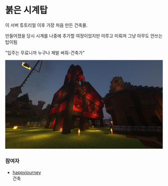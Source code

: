 # 붉은 시계탑

이 서버 튜토리얼 이후 가장 처음 만든 건축물.

만들어졌을 당시 시계를 나중에 추가할 여정이었지만 미루고 미뤄져 그냥 아무도 안쓰는 탑이됨 

"입주는 무료니까 누구나 제발 써줘-건축가" 

![asdf](../../asset/buildings/red_clocktower/main.jpg)

### 참여자
<!-- tag_source_open:link_list:member_contribute -->
- [happyjourney](../members/happyjourney.md)  
건축
<!-- tag_close-->